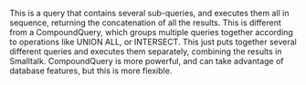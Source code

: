 This is a query that contains several sub-queries, and executes them all in sequence, returning the concatenation of all the results. This is different from a CompoundQuery, which groups multiple queries together according to operations like UNION ALL, or INTERSECT. This just puts together several different queries and executes them separately, combining the results in Smalltalk. CompoundQuery is more powerful, and can take advantage of database features, but this is more flexible.